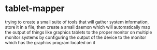 # tablet-mapper
trying to create a small suite of tools that will gather system information, store it in a file, then create a small daemon which will automatically map the output of things like graphics tablets to the proper monitor on multiple monitor systems by configuring the output of the device to the monitor which has the graphics program located on it
